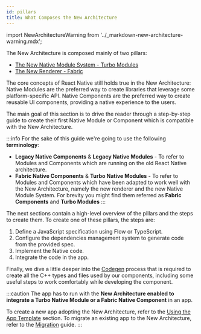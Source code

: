 ```yaml
---
id: pillars
title: What Composes the New Architecture
---
```


import NewArchitectureWarning from '../\_markdown-new-architecture-warning.mdx';

<NewArchitectureWarning/>

The New Architecture is composed mainly of two pillars:

- [The New Native Module System - Turbo Modules](pillars-turbomodules)
- [The New Renderer - Fabric](pillars-fabric-components)

The core concepts of React Native still holds true in the New Architecture: Native Modules are the preferred way to create libraries that leverage some platform-specific API. Native Components are the preferred way to create reusable UI components, providing a native experience to the users.

The main goal of this section is to drive the reader through a step-by-step guide to create their first Native Module or Component which is compatible with the New Architecture.

:::info
For the sake of this guide we're going to use the following **terminology**:

- **Legacy Native Components** & **Legacy Native Modules** - To refer to Modules and Components which are running on the old React Native architecture.
- **Fabric Native Components** & **Turbo Native Modules** - To refer to Modules and Components which have been adapted to work well with the New Architecture, namely the new renderer and the new Native Module System. For brevity you might find them referred as **Fabric Components** and **Turbo Modules**
:::

The next sections contain a high-level overview of the pillars and the steps to create them. To create one of these pillars, the steps are:

1. Define a JavaScript specification using Flow or TypeScript.
1. Configure the dependencies management system to generate code from the provided spec.
1. Implement the Native code.
1. Integrate the code in the app.

Finally, we dive a little deeper into the [Codegen](pillars-codegen) process that is required to create all the C++ types and files used by our components, including some useful steps to work comfortably while developing the component.

:::caution
The app has to run with the **New Architecture enabled to integrate a Turbo Native Module or a Fabric Native Component** in an app.

To create a new app adopting the New Architecture, refer to the [Using the App Template](use-app-template) section.
To migrate an existing app to the New Architecture, refer to the [Migration](../new-architecture-intro) guide.
:::
